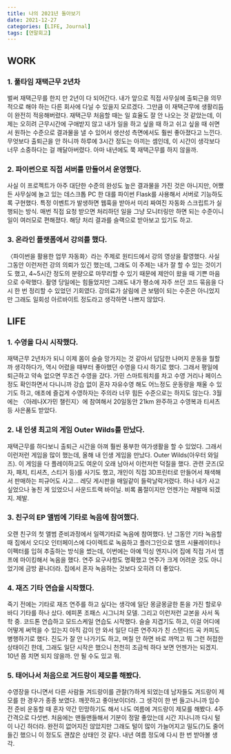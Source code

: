 ```yaml
---
title: 나의 2021년 돌아보기
date: 2021-12-27
categories: [LIFE, Journal]
tags: [연말회고]
---
```


## WORK

### 1. 풀타임 재택근무 2년차

벌써 재택근무를 한지 만 2년이 다 되어간다. 내가 앞으로 직접 사무실에 출퇴근을 의무적으로 해야 하는 다른 회사에 다닐 수 있을지 모르겠다. 그만큼 이 재택근무에 생활리듬이 완전히 적응해버렸다. 재택근무 처음할 때는 일 효율도 잘 안 나오는 것 같았는데, 이제는 오히려 근무시간에 구애받지 않고 내가 일을 하고 싶을 때 하고 쉬고 싶을 때 쉬면서 원하는 수준으로 결과물을 낼 수 있어서 생산성 측면에서도 훨씬 좋아졌다고 느낀다. 무엇보다 출퇴근을 안 하니까 하루에 3시간 정도는 아끼는 셈인데, 이 시간이 생각보다 너무 소중하다는 걸 깨달아버렸다. 아마 내년에도 쭉 재택근무를 하지 않을까.

### 2. 파이썬으로 직접 서버를 만들어서 운영했다.

사실 이 프로젝트가 아주 대단한 수준의 완성도 높은 결과물을 가진 것은 아니지만, 어쨌든 사무실에 놀고 있는 데스크톱 PC 한 대를 파이썬 Flask를 사용해서 서버로 기능하도록 구현했다. 특정 이벤트가 발생하면 웹훅을 받아서 미리 짜여진 자동화 스크립트가 실행되는 방식. 매번 직접 요청 받으면 처리하던 일을 그냥 모니터링만 하면 되는 수준이니 일이 여러모로 편해졌다. 해당 처리 결과를 슬랙으로 받아보고 있기도 하고.

### 3. 온라인 플랫폼에서 강의를 했다.

〈파이썬을 활용한 업무 자동화〉라는 주제로 원티드에서 강의 영상을 촬영했다. 사실 그동안 이런저런 강의 의뢰가 있긴 했는데, 그래도 이 주제는 내가 잘 할 수 있는 것이기도 했고, 4~5시간 정도의 분량으로 마무리할 수 있기 때문에 제안이 왔을 때 기쁜 마음으로 수락했다. 촬영 당일에는 힘들었지만 그래도 내가 평소에 자주 쓰던 코드 묶음을 다시 한 번 정리할 수 있었던 기회였다. 강의료가 살림에 큰 보탬이 되는 수준은 아니었지만 그래도 일회성 아르바이트 정도라고 생각하면 나쁘지 않았다.

## LIFE

### 1. 수영을 다시 시작했다.

재택근무 2년차가 되니 이제 몸이 슬슬 망가지는 것 같아서 답답한 나머지 운동을 뭘할까 생각하다가, 역시 어렸을 때부터 좋아했던 수영을 다시 하기로 했다. 그래서 평일에 퇴근하고 약속 없으면 무조건 수영을 갔다. 가민 스마트워치를 차고 수영 거리나 페이스 정도 확인하면서 다니니까 강습 없이 혼자 자유수영 해도 어느정도 운동량을 채울 수 있기도 하고, 애초에 즐겁게 수영하자는 주의라 너무 힘든 수준으로는 하지도 않는다. 3월에는 〈아레나X가민 챌린지〉에 참여해서 20일동안 21km 완주하고 수영복과 티셔츠 등 사은품도 받았다.

### 2. 내 인생 최고의 게임 Outer Wilds를 만났다.

재택근무를 하다보니 출퇴근 시간을 아껴 훨씬 풍부한 여가생활을 할 수 있었다. 그래서 이런저런 게임을 많이 했는데, 올해 내 인생 게임을 만났다. Outer Wilds(아우터 와일즈). 이 게임을 다 플레이하고도 여운이 오래 남아서 이런저런 덕질을 했다. 관련 굿즈(모자, 패치, 티셔츠, 스티거 등)를 사기도 했고, 개인이 직접 3D프린터로 만들어서 채색해서 판매하는 피규어도 사고… 레딧 게시판을 매일같이 들락날락거렸다. 하나 내가 사고 싶었으나 놓친 게 있었으니 사운드트랙 바이닐. 비록 품절이지만 언젠가는 재발매 되겠지. 제발.

### 3. 친구의 EP 앨범에 기타로 녹음에 참여했다.

오랜 친구의 첫 앨범 준비과정에서 일렉기타로 녹음에 참여했다. 난 그동안 기타 녹음할 때 집에서 오디오 인터페이스에 다이렉트로 녹음하고 플러그인으로 앰프 시뮬레이터나 이펙터를 입혀 추출하는 방식을 썼는데, 이번에는 아예 믹싱 엔지니어 집에 직접 가서 앰프에 마이킹해서 녹음을 했다. 연주 요구사항도 명확했고 연주가 크게 어려운 것도 아니었기에 금방 끝나더라. 집에서 혼자 녹음하는 것보다 오히려 더 좋았다.

### 4. 재즈 기타 연습을 시작했다.

죽기 전에는 기타로 재즈 연주를 하고 싶다는 생각에 일단 몽글몽글한 톤을 가진 할로우 바디 기타를 하나 샀다. 에피폰 조패스 시그니처 모델. 그리고 이런저런 교본을 사서 독학 중. 코드톤 연습하고 모드스케일 연습도 시작했다. 슬슬 지겹기도 하고, 이걸 어디에 어떻게 써먹을 수 있는지 아직 감이 안 와서 일단 다른 연주자가 친 스탠다드 곡 카피도 병행하기로 했다. 진도가 잘 안 나가기도 하고, 며칠 안 하면 바로 까먹고 뭐 그런 허접한 상태이긴 한데, 그래도 일단 시작은 했으니 천천히 조금씩 하다 보면 언젠가는 되겠지. 10년 쯤 치면 되지 않을까. 안 될 수도 있고 뭐.

### 5. 태어나서 처음으로 겨드랑이 제모를 해봤다.

수영장을 다니면서 다른 사람들 겨드랑이를 관찰(?)하게 되었는데 남자들도 겨드랑이 제모를 한 경우가 종종 보였다. 깨끗하고 좋아보이더라. 그 생각이 한 번 들고나니까 입수 전 준비 운동할 때 혼자 약간 민망하기도 해서 나도 여름에 겨드랑이 제모를 해봤다. 4주 간격으로 다섯번. 처음에는 맨들맨들해서 기분이 정말 좋았는데 시간 지나니까 다시 털이 나긴 하더라. 완전히 없어지진 않았지만 그래도 털이 많이 가늘어지고 밀도(?)도 줄어들긴 했으니 이 정도도 괜찮은 상태인 것 같다. 내년 여름 정도에 다시 한 번 받아볼 생각.
